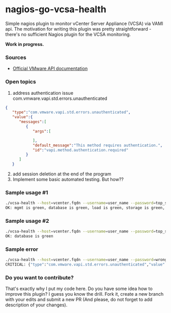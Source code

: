 # nagios-go-vcsa-health

Simple nagios plugin to monitor vCenter Server Appliance (VCSA) via VAMI api. 
The motivation for writing this plugin was pretty straightforward - there's no sufficient Nagios plugin for the VCSA monitoring. 

**Work in progress.**

### Sources
- [Official VMware API documentation](https://vdc-repo.vmware.com/vmwb-repository/dcr-public/1cd28284-3b72-4885-9e31-d1c6d9e26686/71ef7304-a6c9-43b3-a3cd-868b2c236c81/doc/index.html#PKG_com.vmware.cis)

### Open topics

1. address authentication issue com.vmware.vapi.std.errors.unauthenticated

```json
{  
   "type":"com.vmware.vapi.std.errors.unauthenticated",
   "value":{  
      "messages":[  
         {  
            "args":[  

            ],
            "default_message":"This method requires authentication.",
            "id":"vapi.method.authentication.required"
         }
      ]
   }
```
2. add session deletion at the end of the program
3. Implement some basic automated testing. But how??


### Sample usage #1

```bash
./vcsa-health --host=vcenter.fqdn --username=user_name --password=top_secret_pass
OK: mgmt is green, database is green, load is green, storage is green, swap is green, system is green
```

### Sample usage #2

```bash
./vcsa-health --host=vcenter.fqdn --username=user_name --password=top_secret_pass --subcommand=database
OK: database is green
```

### Sample error
```bash
./vcsa-health --host=vcenter.fqdn --username=user_name --password=wrong_pass --subcommand=database
CRITICAL: {"type":"com.vmware.vapi.std.errors.unauthenticated","value":{"messages":[{"args":[],"default_message":"Authentication required.","id":"com.vmware.vapi.endpoint.method.authentication.required"}]}}
```

### Do you want to contribute?
That's exactly why I put my code here. Do you have some idea how to improve this plugin? I guess you know the drill. Fork it, create a new branch with your edits and submit a new PR (And please, do not forget to add description of your changes).


